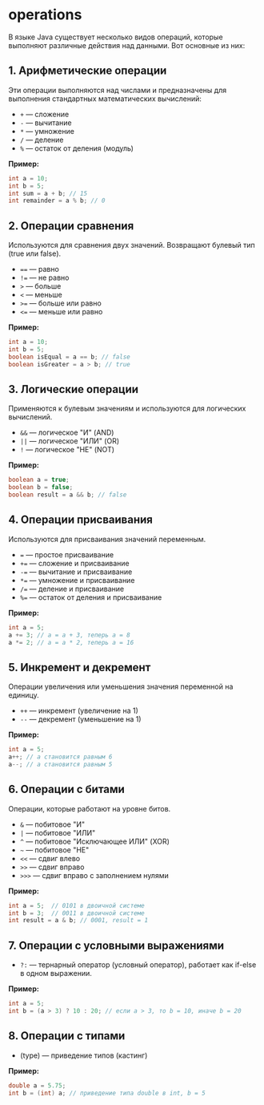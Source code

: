 # operations
В языке Java существует несколько видов операций, которые выполняют различные действия над данными. Вот основные из них:

<h2> 1. Арифметические операции</h2>

Эти операции выполняются над числами и предназначены для выполнения стандартных математических вычислений:
+ `+` — сложение
+ `-` — вычитание
+ `*` — умножение
+ `/` — деление
+ `%` — остаток от деления (модуль)

**Пример:**
```java
int a = 10;
int b = 5;
int sum = a + b; // 15
int remainder = a % b; // 0
```
<h2> 2. Операции сравнения </h2>

Используются для сравнения двух значений. Возвращают булевый тип (true или false).
+ `==` — равно
+ `!=` — не равно
+ `>` — больше
+ `<` — меньше
+ `>=` — больше или равно
+ `<=` — меньше или равно

**Пример:**
```java
int a = 10;
int b = 5;
boolean isEqual = a == b; // false
boolean isGreater = a > b; // true
```

<h2> 3. Логические операции</h2>

Применяются к булевым значениям и используются для логических вычислений.
+ `&&` — логическое "И" (AND)
+ `||` — логическое "ИЛИ" (OR)
+ `!` — логическое "НЕ" (NOT)

**Пример:**
```java
boolean a = true;
boolean b = false;
boolean result = a && b; // false
```

<h2> 4. Операции присваивания</h2>

Используются для присваивания значений переменным.
+ `=` — простое присваивание
+ `+=` — сложение и присваивание
+ `-=` — вычитание и присваивание
+ `*=` — умножение и присваивание
+ `/=` — деление и присваивание
+ `%=` — остаток от деления и присваивание

**Пример:**
```java
int a = 5;
a += 3; // a = a + 3, теперь a = 8
a *= 2; // a = a * 2, теперь a = 16
```

<h2> 5. Инкремент и декремент</h2>

Операции увеличения или уменьшения значения переменной на единицу.
+ `++` — инкремент (увеличение на 1)
+ `--` — декремент (уменьшение на 1)

**Пример:**
```java
int a = 5;
a++; // a становится равным 6
a--; // a становится равным 5
```

<h2> 6. Операции с битами</h2>

Операции, которые работают на уровне битов.
+ `&` — побитовое "И"
+ `|` — побитовое "ИЛИ"
+ `^` — побитовое "Исключающее ИЛИ" (XOR)
+ `~` — побитовое "НЕ"
+ `<<` — сдвиг влево
+ `>>` — сдвиг вправо
+ `>>>` — сдвиг вправо с заполнением нулями

**Пример:**
```java
int a = 5;  // 0101 в двоичной системе
int b = 3;  // 0011 в двоичной системе
int result = a & b; // 0001, result = 1
```

<h2> 7. Операции с условными выражениями </h2>

+ `?:` — тернарный оператор (условный оператор), работает как if-else в одном выражении.

**Пример:**
```java
int a = 5;
int b = (a > 3) ? 10 : 20; // если a > 3, то b = 10, иначе b = 20
```

<h2> 8. Операции с типами </h2>

+ (type) — приведение типов (кастинг)

**Пример:**
```java
double a = 5.75;
int b = (int) a; // приведение типа double в int, b = 5
```
